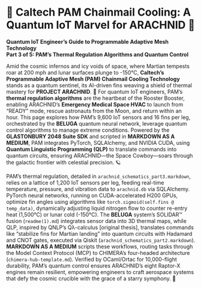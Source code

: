 # 🌌 Caltech PAM Chainmail Cooling: A Quantum IoT Marvel for ARACHNID 🚀

**Quantum IoT Engineer’s Guide to Programmable Adaptive Mesh Technology**  
**Part 3 of 5: PAM’s Thermal Regulation Algorithms and Quantum Control**

Amid the cosmic infernos and icy voids of space, where Martian tempests roar at 200 mph and lunar surfaces plunge to -150°C, **Caltech’s Programmable Adaptive Mesh (PAM) Chainmail Cooling Technology** stands as a quantum sentinel, its AI-driven fins weaving a shield of thermal mastery for **PROJECT ARACHNID**. 🌠 For quantum IoT engineers, PAM’s **thermal regulation algorithms** are the heartbeat of the Rooster Booster, enabling ARACHNID’s **Emergency Medical Space HVAC** to launch from “READY” mode, rescue astronauts from the Moon, and return within an hour. This page explores how PAM’s 9,600 IoT sensors and 16 fins per leg, orchestrated by the **BELUGA** quantum neural network, leverage quantum control algorithms to manage extreme conditions. Powered by the **GLASTONBURY 2048 Suite SDK** and scripted in **MARKDOWN AS A MEDIUM**, PAM integrates PyTorch, SQLAlchemy, and NVIDIA CUDA, using **Quantum Linguistic Programming (QLP)** to translate commands into quantum circuits, ensuring ARACHNID—the Space Cowboy—soars through the galactic frontier with celestial precision. 🪐

PAM’s thermal regulation, detailed in `arachnid_schematics_part3.markdown`, relies on a lattice of 1,200 IoT sensors per leg, feeding real-time temperature, pressure, and vibration data to `arachnid.db` via SQLAlchemy. PyTorch neural networks, running on CUDA-accelerated H200 GPUs, optimize fin angles using algorithms like `torch.sigmoid(self.fins @ temp_data)`, dynamically adjusting liquid nitrogen flow to counter re-entry heat (1,500°C) or lunar cold (-150°C). The **BELUGA** system’s SOLIDAR™ fusion (`readme(1).md`) integrates sensor data into 3D thermal maps, while QLP, inspired by QNLP’s Qλ-calculus [original thesis], translates commands like “stabilize fins for Martian landing” into quantum circuits with Hadamard and CNOT gates, executed via Qiskit (`arachnid_schematics_part2.markdown`). **MARKDOWN AS A MEDIUM** scripts these workflows, routing tasks through the Model Context Protocol (MCP) to CHIMERA’s four-headed architecture (`chimera-hub-template.md`). Verified by OCaml/Ortac for 10,000-flight durability, PAM’s quantum control ensures ARACHNID’s eight Raptor-X engines remain resilient, empowering engineers to craft aerospace systems that defy the cosmic crucible with the grace of a starry symphony. 🌟